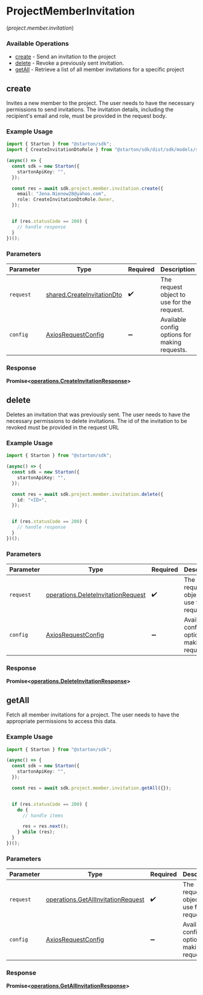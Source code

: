 # ProjectMemberInvitation
(*project.member.invitation*)

### Available Operations

* [create](#create) - Send an invitation to the project
* [delete](#delete) - Revoke a previously sent invitation.
* [getAll](#getall) - Retrieve a list of all member invitations for a specific project

## create

Invites a new member to the project. The user needs to have the necessary permissions to send invitations. The invitation details, including the recipient's email and role, must be provided in the request body.

### Example Usage

```typescript
import { Starton } from "@starton/sdk";
import { CreateInvitationDtoRole } from "@starton/sdk/dist/sdk/models/shared";

(async() => {
  const sdk = new Starton({
    startonApiKey: "",
  });

  const res = await sdk.project.member.invitation.create({
    email: "Jena.Nienow28@yahoo.com",
    role: CreateInvitationDtoRole.Owner,
  });


  if (res.statusCode == 200) {
    // handle response
  }
})();
```

### Parameters

| Parameter                                                                | Type                                                                     | Required                                                                 | Description                                                              |
| ------------------------------------------------------------------------ | ------------------------------------------------------------------------ | ------------------------------------------------------------------------ | ------------------------------------------------------------------------ |
| `request`                                                                | [shared.CreateInvitationDto](../../models/shared/createinvitationdto.md) | :heavy_check_mark:                                                       | The request object to use for the request.                               |
| `config`                                                                 | [AxiosRequestConfig](https://axios-http.com/docs/req_config)             | :heavy_minus_sign:                                                       | Available config options for making requests.                            |


### Response

**Promise<[operations.CreateInvitationResponse](../../models/operations/createinvitationresponse.md)>**


## delete

Deletes an invitation that was previously sent. The user needs to have the necessary permissions to delete invitations. The id of the invitation to be revoked must be provided in the request URL

### Example Usage

```typescript
import { Starton } from "@starton/sdk";

(async() => {
  const sdk = new Starton({
    startonApiKey: "",
  });

  const res = await sdk.project.member.invitation.delete({
    id: "<ID>",
  });


  if (res.statusCode == 200) {
    // handle response
  }
})();
```

### Parameters

| Parameter                                                                                | Type                                                                                     | Required                                                                                 | Description                                                                              |
| ---------------------------------------------------------------------------------------- | ---------------------------------------------------------------------------------------- | ---------------------------------------------------------------------------------------- | ---------------------------------------------------------------------------------------- |
| `request`                                                                                | [operations.DeleteInvitationRequest](../../models/operations/deleteinvitationrequest.md) | :heavy_check_mark:                                                                       | The request object to use for the request.                                               |
| `config`                                                                                 | [AxiosRequestConfig](https://axios-http.com/docs/req_config)                             | :heavy_minus_sign:                                                                       | Available config options for making requests.                                            |


### Response

**Promise<[operations.DeleteInvitationResponse](../../models/operations/deleteinvitationresponse.md)>**


## getAll

Fetch all member invitations for a project. The user needs to have the appropriate permissions to access this data.

### Example Usage

```typescript
import { Starton } from "@starton/sdk";

(async() => {
  const sdk = new Starton({
    startonApiKey: "",
  });

  const res = await sdk.project.member.invitation.getAll({});


  if (res.statusCode == 200) {
    do {
      // handle items

      res = res.next();
    } while (res);
  }
})();
```

### Parameters

| Parameter                                                                                | Type                                                                                     | Required                                                                                 | Description                                                                              |
| ---------------------------------------------------------------------------------------- | ---------------------------------------------------------------------------------------- | ---------------------------------------------------------------------------------------- | ---------------------------------------------------------------------------------------- |
| `request`                                                                                | [operations.GetAllInvitationRequest](../../models/operations/getallinvitationrequest.md) | :heavy_check_mark:                                                                       | The request object to use for the request.                                               |
| `config`                                                                                 | [AxiosRequestConfig](https://axios-http.com/docs/req_config)                             | :heavy_minus_sign:                                                                       | Available config options for making requests.                                            |


### Response

**Promise<[operations.GetAllInvitationResponse](../../models/operations/getallinvitationresponse.md)>**

